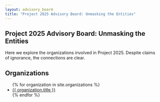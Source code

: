 ```yaml
---
layout: advisory_board
title: "Project 2025 Advisory Board: Unmasking the Entities"
---
```


## Project 2025 Advisory Board: Unmasking the Entities

Here we explore the organizations involved in Project 2025. Despite claims of ignorance, the connections are clear.

## Organizations

<ul>
    {% for organization in site.organizations %}
    <li><a href="{{ organization.url }}">{{ organization.title }}</a></li>
    {% endfor %}
</ul>
